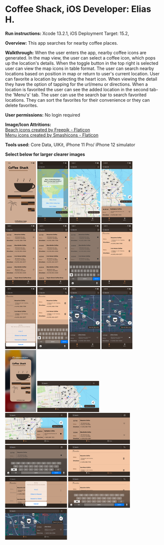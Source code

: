 # Coffee Shack, iOS Developer: Elias H.

**Run instructions:**
Xcode 13.2.1, iOS Deployment Target: 15.2, 

**Overview:**
This app searches for nearby coffee places.

**Walkthrough:**
When the user enters the app, nearby coffee icons are generated. In the map view, the user can select a coffee icon, which pops up the location's details. When the toggle button in the top right is selected user can view the map icons in table format. The user can search nearby locations based on position in map or return to user's current location. User can favorite a location by selecting the heart icon. When viewing the detail they have the option of tapping for the url/menu or directions.
When a location is favorited the user can see the added location in the second tab- the 'Menu's' tab. The user can use the search bar to search favorited locations. They can sort the favorites for their convenience or they can delete favorites.

**User permissions:**
No login required

 **Image/Icon Attritions:** <br />
 <a href="https://www.flaticon.com/free-icons/beach" title="beach icons">Beach icons created by Freepik - Flaticon</a><br /> 
 <a href="https://www.flaticon.com/free-icons/menu" title="menu icons">Menu icons created by Smashicons - Flaticon</a><br /> 

**Tools used:**
Core Data, UIKit, iPhone 11 Pro/ iPhone 12 simulator

**Select below for larger clearer images**

<p float="left">
<img src = "Images/ScreenShot1.png" width="100" height="200">
<img src = "Images/ScreenShot2.png" width="100" height="200">
<img src = "Images/ScreenShot3.png" width="100" height="200">
<img src = "Images/ScreenShot4.png" width="100" height="200">
<img src = "Images/ScreenShot5.png" width="100" height="200">
<img src = "Images/ScreenShot6.png" width="100" height="200">
<img src = "Images/ScreenShot21.png" width="100" height="200">
<img src = "Images/ScreenShot7.png" width="100" height="200">
<img src = "Images/ScreenShot8.png" width="100" height="200">
<img src = "Images/ScreenShot9.png" width="100" height="200">
<img src = "Images/ScreenShot11.png" width="100" height="200">
<img src = "Images/ScreenShot12.png" width="100" height="200">
<img src = "Images/ScreenShot10.png" width="100" height="200">
<img src = "Images/ScreenShot13.png" width="200" height="100">
<img src = "Images/ScreenShot14.png" width="200" height="100">
<img src = "Images/ScreenShot15.png" width="200" height="100">
<img src = "Images/ScreenShot20.png" width="200" height="100">
<img src = "Images/ScreenShot16.png" width="200" height="100">
<img src = "Images/ScreenShot17.png" width="200" height="100">
<img src = "Images/ScreenShot18.png" width="200" height="100">
<img src = "Images/ScreenShot19.png" width="200" height="100">

</p>
